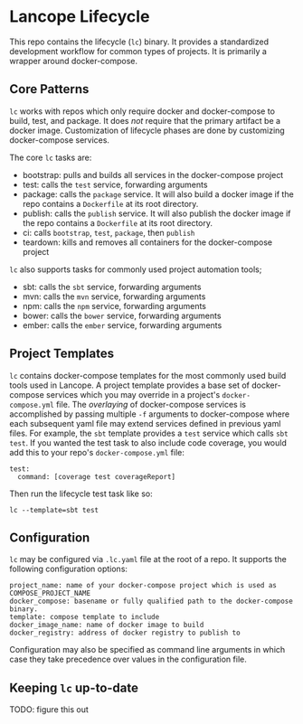 # Lancope Lifecycle

This repo contains the lifecycle (`lc`) binary. It provides a standardized development workflow for common types of projects. It is primarily a wrapper around docker-compose.

## Core Patterns

`lc` works with repos which only require docker and docker-compose to build, test, and package. It does *not* require that the primary artifact be a docker image. Customization of lifecycle phases are done by customizing docker-compose services.

The core `lc` tasks are:

* bootstrap: pulls and builds all services in the docker-compose project
* test: calls the `test` service, forwarding arguments
* package: calls the `package` service. It will also build a docker image if the repo contains a `Dockerfile` at its root directory.
* publish: calls the `publish` service. It will also publish the docker image if the repo contains a `Dockerfile` at its root directory.
* ci: calls `bootstrap`, `test`, `package`, then `publish`
* teardown: kills and removes all containers for the docker-compose project

`lc` also supports tasks for commonly used project automation tools;

* sbt: calls the `sbt` service, forwarding arguments
* mvn: calls the `mvn` service, forwarding arguments
* npm: calls the `npm` service, forwarding arguments
* bower: calls the `bower` service, forwarding arguments
* ember: calls the `ember` service, forwarding arguments

## Project Templates

`lc` contains docker-compose templates for the most commonly used build tools used in Lancope. A project template provides a base set of docker-compose services which you may override in a project's `docker-compose.yml` file. The _overlaying_ of docker-compose services is accomplished by passing multiple `-f` arguments to docker-compose where each subsequent yaml file may extend services defined in previous yaml files. For example, the `sbt` template provides a `test` service which calls `sbt test`. If you wanted the test task to also include code coverage, you would add this to your repo's `docker-compose.yml` file:

```
test:
  command: [coverage test coverageReport]
```

Then run the lifecycle test task like so:

```
lc --template=sbt test
```

## Configuration

`lc` may be configured via `.lc.yaml` file at the root of a repo. It supports the following configuration options:

```
project_name: name of your docker-compose project which is used as COMPOSE_PROJECT_NAME
docker_compose: basename or fully qualified path to the docker-compose binary.
template: compose template to include
docker_image_name: name of docker image to build
docker_registry: address of docker registry to publish to
```

Configuration may also be specified as command line arguments in which case they take precedence over values in the configuration file.

## Keeping `lc` up-to-date

TODO: figure this out

